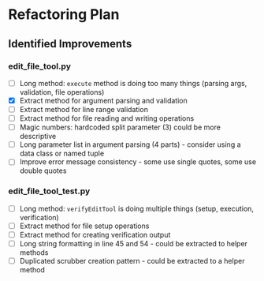 # Refactoring Plan

## Identified Improvements

### edit_file_tool.py
- [ ] Long method: `execute` method is doing too many things (parsing args, validation, file operations)
- [x] Extract method for argument parsing and validation
- [ ] Extract method for line range validation
- [ ] Extract method for file reading and writing operations
- [ ] Magic numbers: hardcoded split parameter (3) could be more descriptive
- [ ] Long parameter list in argument parsing (4 parts) - consider using a data class or named tuple
- [ ] Improve error message consistency - some use single quotes, some use double quotes

### edit_file_tool_test.py
- [ ] Long method: `verifyEditTool` is doing multiple things (setup, execution, verification)
- [ ] Extract method for file setup operations
- [ ] Extract method for creating verification output
- [ ] Long string formatting in line 45 and 54 - could be extracted to helper methods
- [ ] Duplicated scrubber creation pattern - could be extracted to a helper method
